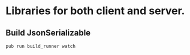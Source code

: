 # Libraries for both client and server.


## Build JsonSerializable

```shell
pub run build_runner watch
```